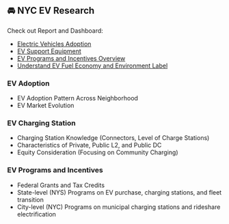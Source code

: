 ## 🚘 NYC EV Research

Check out Report and Dashboard: 
- [Electric Vehicles Adoption](https://joyceyin.github.io/projects/ev/ev_adopt.html)
- [EV Support Equipment](https://joyceyin.github.io/projects/ev/ev_infra.html)
- [EV Programs and Incentives Overview](https://joyceyin.github.io/projects/hubcontent/evpolicy.html)
- [Understand EV Fuel Economy and Environment Label](https://joyceyin.github.io/projects/hubcontent/evfueleco.html)


### EV Adoption

- EV Adoption Pattern Across Neighborhood
- EV Market Evolution

### EV Charging Station

- Charging Station Knowledge (Connectors, Level of Charge Stations)
- Characteristics of Private, Public L2, and Public DC
- Equity Consideration (Focusing on Community Charging)

### EV Programs and Incentives
- Federal Grants and Tax Credits
- State-level (NYS) Programs on EV purchase, charging stations, and fleet transition
- City-level (NYC) Programs on municipal charging stations and rideshare electrification

